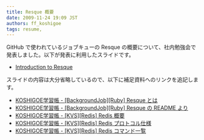 ```yaml
---
title: Resque 概要
date: 2009-11-24 19:09 JST
authors: ff_koshigoe
tags: resume, 
---
```

 GitHub で使われているジョブキューの Resque の概要について、社内勉強会で発表しました。以下が発表に利用したスライドです。 
- [Introduction to Resque](http://www.slideshare.net/koshigoe/introduction-to-resque)

 スライドの内容は大分省略しているので、以下に補足資料へのリンクを追記します。 
- [KOSHIGOE学習帳 - [BackgroundJob][Ruby] Resque とは](http://w.koshigoe.jp/study/?%5BBackgroundJob%5D%5BRuby%5D+Resque+%A4%C8%A4%CF)
- [KOSHIGOE学習帳 - [BackgroundJob][Ruby] Resque の README より](http://w.koshigoe.jp/study/?%5BBackgroundJob%5D%5BRuby%5D+Resque+%A4%CE+README+%A4%E8%A4%EA)
- [KOSHIGOE学習帳 - [KVS][Redis] Redis 概要](http://w.koshigoe.jp/study/?%5BKVS%5D%5BRedis%5D+Redis+%B3%B5%CD%D7)
- [KOSHIGOE学習帳 - [KVS][Redis] Redis プロトコル仕様](http://w.koshigoe.jp/study/?%5BKVS%5D%5BRedis%5D+Redis+%A5%D7%A5%ED%A5%C8%A5%B3%A5%EB%BB%C5%CD%CD)
- [KOSHIGOE学習帳 - [KVS][Redis] Redis コマンド一覧](http://w.koshigoe.jp/study/?%5BKVS%5D%5BRedis%5D+Redis+%A5%B3%A5%DE%A5%F3%A5%C9%B0%EC%CD%F7)

